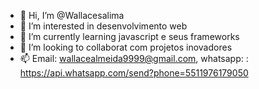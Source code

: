 - 👋 Hi, I’m @Wallacesalima
- 👀 I’m interested in  desenvolvimento web
- 🌱 I’m currently learning  javascript e seus frameworks
- 💞️ I’m looking to collaborat com projetos inovadores
- 📫  Email: wallacealmeida9999@gmail.com, whatsapp: : https://api.whatsapp.com/send?phone=5511976179050

<!---
Wallacesalima/Wallacesalima is a ✨ special ✨ repository because its `README.md` (this file) appears on your GitHub profile.
You can click the Preview link to take a look at your changes.
--->
